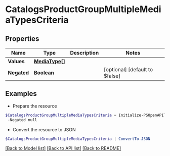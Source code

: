 # CatalogsProductGroupMultipleMediaTypesCriteria
## Properties

Name | Type | Description | Notes
------------ | ------------- | ------------- | -------------
**Values** | [**MediaType[]**](MediaType.md) |  | 
**Negated** | **Boolean** |  | [optional] [default to $false]

## Examples

- Prepare the resource
```powershell
$CatalogsProductGroupMultipleMediaTypesCriteria = Initialize-PSOpenAPIToolsCatalogsProductGroupMultipleMediaTypesCriteria  -Values null `
 -Negated null
```

- Convert the resource to JSON
```powershell
$CatalogsProductGroupMultipleMediaTypesCriteria | ConvertTo-JSON
```

[[Back to Model list]](../README.md#documentation-for-models) [[Back to API list]](../README.md#documentation-for-api-endpoints) [[Back to README]](../README.md)

